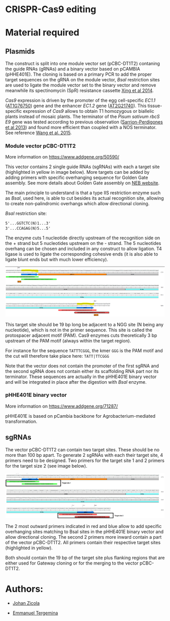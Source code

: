 CRISPR-Cas9 editing
===

# Material required


## Plasmids

The construct is split into one module vector set (pCBC-DT1T2) contaning the guide RNAs (gRNAs) and a binary vector based on pCAMBIA (pHHE401E). The cloning is based on a primary PCR to add the proper target sequences on the gRNA on the module vector, *BsaI* restriction sites are used to ligate the module vector set to the binary vector and remove meanwhile its spectinomycin (SpR) resistance cassette [Xing et al 2014](https://bmcplantbiol.biomedcentral.com/articles/10.1186/s12870-014-0327-y).

*Cas9* expression is driven by the promoter of the egg cell-specific *EC1.1* ([AT1G76750](https://www.arabidopsis.org/servlets/TairObject?id=29908&type=locus)) gene and the enhancer  *EC1.2* gene ([AT2G21740](https://www.arabidopsis.org/servlets/TairObject?accession=locus:2052536)). This tissue-specific expression of *Cas9* allows to obtain T1 homozygous or biallelic plants instead of mosaic plants. The terminator of the *Pisum sativum rbcS E9* gene was tested according to previous observation ([Sarrion-Perdigones et al 2013](http://www.plantphysiol.org/content/162/3/1618.short)) and found more efficient than coupled with a NOS terminator. See reference [Wang et al. 2015](https://genomebiology.biomedcentral.com/articles/10.1186/s13059-015-0715-0).


### Module vector pCBC-DT1T2

More information on https://www.addgene.org/50590/

This vector contains 2 single guide RNAs (sgRNAs) with each a target site (highlighted in yellow in image below). More targets can be added by adding primers with specific overhanging sequence for Golden Gate assembly. See more details about Golden Gate assembly on [NEB website](https://international.neb.com/applications/cloning-and-synthetic-biology/dna-assembly-and-cloning/golden-gate-assembly).

The main principle to understand is that a type IIS restriction enzyme such as *BsaI*, used here, is able to cut besides its actual recognition site, allowing to create non-palindromic overhangs which allow directional cloning.

*BsaI* restriction site:

```
5'...GGTCTC(N)1...3'
3'...CCAGAG(N)5...5'
```

The enzyme cuts 1 nucleotide directly upstream of the recognition side on the + strand but 5 nucleotides upstream on the - strand. The 5 nucleotides overhang can be chosen and included in any construct to allow ligation. T4 ligase is used to ligate the corresponding cohesive ends (it is also able to ligate blunt ends but with much lower efficiency).


![](images/crRNA.PNG) 

This target site should be 19 bp long be adjacent to a NGG site (N being any nucleotide), which is not in the primer sequence. This site is called the protospacer adjacent motif (PAM). Cas9 enzymes cuts theoretically 3 bp upstream of the PAM motif (always within the target region).

For instance for the sequence `TATTTCGGG`, the kmer `GGG` is the PAM motif and the cut will therefore take place here: `TATT|TTCGGG`

Note that the vector does not contain the promoter of the first sgRNA and the second sgRNA does not contain either its scaffolding RNA part nor its terminator. These sequences are actually in the pHHE401E binary vector and will be integrated in place after the digestion with *BsaI* enzyme.


### pHHE401E binary vector

More information on https://www.addgene.org/71287/ 

pHHE401E is based on pCambia backbone for Agrobacterium-mediated transformation.

## sgRNAs

The vector pCBC-DT1T2 can contain two target sites. These should be no more than 100 bp apart.
To generate 2 sgRNAs with each their target site, 4 primers need to be designed. Two primers for the target site 1 and 2 primers for the target size 2 (see image below).

![](images/target_sites.PNG)

The 2 most outward primers indicated in red and blue allow to add specific overhanging sites matching to BsaI sites in the pHHE401E binary vector and allow directional cloning. The second 2 primers more inward contain a part of the vector pCBC-DT1T2. All primers contain their respective target sites (highlighted in yellow). 

Both should contain the 19 bp of the target site plus flanking regions that are either used for Gateway cloning or for the merging to the vector pCBC-DT1T2.


# Authors:

* [Johan Zicola](https://github.com/johanzi)

* [Emmanuel Tergemina](https://github.com/EmmanuelTergemina)

